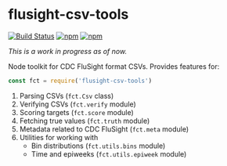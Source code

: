 # flusight-csv-tools

[![Build Status](https://img.shields.io/travis/reichlab/flusight-csv-tools/master.svg?style=flat-square)](https://travis-ci.org/reichlab/flusight-csv-tools)
[![npm](https://img.shields.io/npm/v/flusight-csv-tools.svg?style=flat-square)](https://www.npmjs.com/package/flusight-csv-tools)
[![npm](https://img.shields.io/npm/l/flusight-csv-tools.svg?style=flat-square)](https://www.npmjs.com/package/flusight-csv-tools)

_This is a work in progress as of now._

Node toolkit for CDC FluSight format CSVs. Provides features for:

```js
const fct = require('flusight-csv-tools')
```

1. Parsing CSVs (`fct.Csv` class)
2. Verifying CSVs (`fct.verify` module)
3. Scoring targets (`fct.score` module)
4. Fetching true values (`fct.truth` module)
5. Metadata related to CDC FluSight (`fct.meta` module)
6. Utilities for working with
   - Bin distributions (`fct.utils.bins` module)
   - Time and epiweeks (`fct.utils.epiweek` module)
